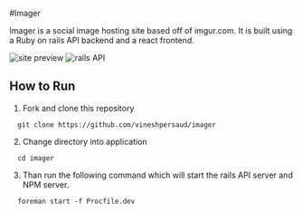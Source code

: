 #Imager

  Imager is a social image hosting site based off of imgur.com. It is built using a Ruby on rails API backend
  and a react frontend.

  ![site preview](https://cdn-images-1.medium.com/max/1600/1*fJ8bcxoUc6UcM4VqotmdEw.png)
  ![rails API](https://medium.com/@VineshPersaud/react-with-rails-api-92cb79d211df)

## How to Run
  1. Fork and clone this repository
  ```
    git clone https://github.com/vineshpersaud/imager
  ```
  2. Change directory into application
  ```
    cd imager
  ```
  3. Than run the following command which will start the rails API server and NPM server.
  ```
    foreman start -f Procfile.dev
  ```
